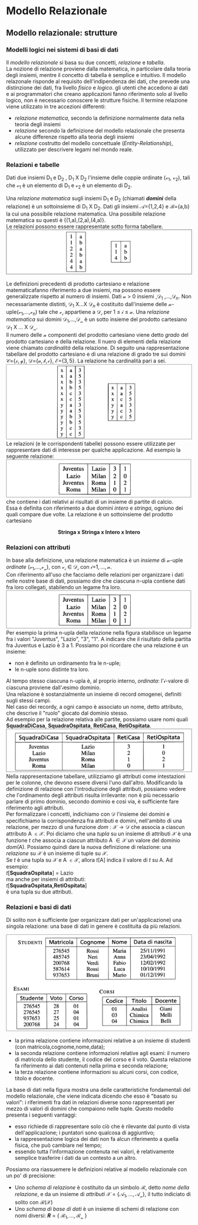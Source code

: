 

# Modello Relazionale 
## Modello relazionale: strutture
### Modelli logici nei sistemi di basi di dati 
 Il *modello relazionale* si basa su due concetti, *relazione* e *tabella*.  
La nozione di relazione proviene dalla matematica, in particolare dalla teoria degli insiemi, mentre il concetto di tabella è semplice e 
intuitivo. 
Il modello relazonale risponde al requisito dell'indipendenza dei dati, che prevede una distinzione dei dati, fra livello *fisico* e *logico*.
gli utenti che accedono ai dati e ai programmatori che creano applicazioni fanno riferimento solo al livello logico, non è necessario conoscere le strutture fisiche.
Il termine relazione viene utilizzato in tre accezioni differenti:
 - *relazione matematica*, secondo la definizione normalmente data nella teoria degli insiemi
- *relazione* secondo la definizione del modello relazionale che presenta alcune differenze rispetto alla teoria degli insiemi
 - *relazione* costrutto del modello concettuale (*Entity-Relationship*), utilizzato per descrivere legami nel mondo reale.  
### Relazioni e tabelle
Dati due insiemi $\mathrm{D}_1$ e $\mathrm{D}_2$ , $\mathrm{D}_1$ X $\mathrm{D}_2$ l'insieme delle coppie ordinate ($\mathcal{v}_1$, $\mathcal{v}_2$), tali che $\mathcal{v}_1$ è un elemento di $\mathrm{D}_1$ e 
$\mathcal{v}_2$ è un elemento di $\mathrm{D}_2$.  

Una *relazione matematica* sugli insiemi $\mathrm{D}_1$ e $\mathrm{D}_2$ (chiamati ***domini*** della relazione) è un sottoinsieme di $\mathrm{D}_1$ X $\mathrm{D}_2$. 
Dati gli insiemi $\mathcal{A}$={1,2,4} e $\mathcal{B}$={a,b} la cui una possibile relazione matematica. Una possibile relazione matematica su questi è {(1,a),(2,a),(4,a)}.  
Le relazioni possono essere rappresentate sotto forma tabellare.
![Rappresentazione tabellare di un prodotto cartesiano e di una relazione](./Screen/rappresentazione_tabellare.png)  
>
Le definizioni precedenti di prodotto cartesiano e relazione matematicafanno riferimento a due insiemi, ma possono essere generalizzate rispetto al numero di insiemi. Dati $\mathcal{n}$ > 0 insiemi ,$\mathcal{D}_1$ ,...,$\mathcal{D}_n$. Non necessariamente distinti, $\mathcal{D}_1$ X...X $\mathcal{D}_n$
 è costituito dall'insieme delle $\mathcal{n}$-uple($\mathcal{v}_1$,...,$\mathcal{v}_n$) tale che $\mathcal{v}_\mathcal{i}$ appartiene a $\mathcal{D}_\mathcal{i}$ per 1 $\leq$ $\mathcal{i}$ $\leq$ $\mathcal{n}$.
Una *relazione matematica* sui domini $\mathcal{D}_1$,...,$\mathcal{D}_\mathcal{n}$ è un sotto insieme del prodotto cartesiano $\mathcal{D}_1$ X ... X $\mathcal{D}_\mathcal{n}$.  
Il numero delle $\mathcal{n}$ componenti del prodotto cartesiano viene detto *grado* del prodotto cartesiano e della relazione.
Il nuero di elementi della relazione viene chiamato *cardinalità* della relazione.
Di seguito una rappresentazione tabellare del prodotto cartesiano e di una relazione di grado tre sui domini $\mathcal{C}$={$\mathcal{x},\mathcal{y}$}, $\mathcal{D}$={$\mathcal{a},\mathcal{b},\mathcal{c}$}, $\mathcal{E}$={$\mathcal{3},\mathcal{5}$}. La relazione ha cardinalità pari a sei.  
![Rappresentazione tabellare di un prodotto cartesiano ternari](./Screen/seconda_rap.png)  
Le relazioni (e le corrispondenti tabelle) possono essere utilizzate per rappresentare dati di interesse per qualche applicazione. Ad esempio
la seguente relazione: 
![Relazione partite di calcio](./Screen/relazione_calcio.png)  
che contiene i dati relativi ai risultati di un insieme di partite di calcio.  
Essa è definita con riferimento a due domini *intero* e *stringa*, ogniuno dei quali compare due volte. La relazione è un sottoinsieme del prodotto cartesiano 

<p style="text-align:center"><b>Stringa x Stringa x Intero x Intero</b></p>  

### Relazioni con attributi
In base alla definizione, una relazione matematica è un *insieme* di 
$\mathcal{n}$-uple *ordinate* ($\mathcal{v}_\mathcal{1}$,...,$\mathcal{v}_\mathcal{n}$), con $\mathcal{v}_\mathcal{i}$ $\in$ $\mathcal{D}_\mathcal{i}$ con $\mathcal{i}$=$\mathcal{1},...,\mathcal{n}$.  
Con riferimento all'uso che facciamo delle relazioni per organizzare i dati nelle nostre base di dati, possiamo dire che ciascuna n-upla contiene dati fra loro collegati, stabilendo un legame fra loro.  
![Relazione con partite di calcio](./Screen/relazione_calcio.png)
Per esempio la prima n-upla della relazione nella figura stabilisce un legame fra i valori "Juventus", "Lazio", "3", "1". A indicare che il risultato della partita fra Juventus e Lazio è 3 a 1. Possiamo poi ricordare che una relazione è un insieme:
+ non è definito un ordinamento fra le n-uple;
+ le n-uple sono distinte tra loro.  

Al tempo stesso ciascuna n-upla è, al proprio interno, *ordinata*: l'$\mathcal{i}$-valore di ciascuna proviene dall'$\mathcal{i}$esimo dominio.  
Una relazione è sostanzialmente un insieme di record omogenei, definiti sugli stessi campi.  
Nel caso dei recordy, a ogni campo è associato un nome, detto attributo, che descrive il "ruolo" giocato dal dominio stesso.  
Ad esempio per la relazione relativa alle partite, possiamo usare nomi quali **SquadraDiCasa**, **SquadraOspitata**, **RetiCasa**, **RetiOspitata**.  
![Relazione con attributi](./Screen/squadre.png)
Nella rappresentazione tabellare, utilizziamo gli attributi come intestazioni per le colonne, che devono essere diversi l'uno dall'altro.
Modificando la definizione di relazione con l'introduzione degli attributi, possiamo vedere che l'ordinamento degli attributi risulta irrilevante: non è più necessario parlare di primo dominio, secondo dominio e così via, è sufficiente fare riferimento agli attributi.  
Per formalizzare i concetti, indichiamo con $\mathcal{D}$ l'insieme dei domini e specifichiamo la corrispondenza fra attributi e domini, nell'ambito di una relazione, per mezzo di una funzione *dom* : $\mathcal{X} \rightarrow \mathcal{D}$ che associa a ciascun attributo A $\in \mathcal{X}$. Poi diciamo che una *tupla* su un insieme di attributi $\mathcal{X}$ è una funzione *t* che associa a ciascun attributo A $\in \mathcal{X}$ un valore del dominio *dom*(A).
Possiamo quindi dare la nuova definizione di relazione: una *relazione* su $\mathcal{X}$ è un insieme di tuple su $\mathcal{X}$.  
Se *t* è una tupla su $\mathcal{X}$ e A $\in \mathcal{X}$, allora *t*[A] indica il valore di *t* su A. Ad esempio:  
*t*[**SquadraOspitata**] = Lazio   
ma anche per insiemi di attributi:  
*t*[**SquadraOspitata,RetiOspitata**]  
è una tupla su due attributi.  
### Relazioni e basi di dati 
Di solito non è sufficiente (per organizzare dati per un'applicazione) una singola relazione: una base di dati in genere è costituita da più relazioni.  

![Una base di dati relazionale](./Screen/more_relazioni.png)  
+ la prima relazione contiene informazioni relative a un insieme di studenti (con matricola,cognome,nome,data);
+ la seconda relazione contiene informazioni relative agli esami: il numero di matricola dello studente, il codice del corso e il voto. Questa relazione fa riferimento ai dati contenuti nella prima e seconda relazione;
+ la terza relazione contiene informazioni su alcuni corsi, con codice, titolo e docente.  

La base di dati nella figura mostra una delle caratteristiche fondamentali del modello relazionale, che viene indicata dicendo che esso è "basato su valori": i riferimenti fra dati in relazioni diverse sono rappresentati per mezzo di valori di domini che compaiono nelle tuple.
Questo modello presenta i seguenti vantaggi:
+ esso richiede di rappresentare solo ciò che è rilevante dal punto di vista dell'applicazione; i puntatori sono qualcosa di aggiuntivo;
+ la rappresentazione logica dei dati non fa alcun riferimento a quella fisica, che può cambiare nel tempo;
+ essendo tutta l'informazione contenuta nei valori, è relativamente semplice trasferire i dati da un contesto a un altro.  

Possiamo ora riassuemere le definizioni relative al modello relazionale con un po' di precisione:
+ Uno *schema di relazione* è costituito da un simbolo $\mathcal{R}$, detto *nome della relazione*, e da un insieme di *attributi* $\mathcal{X}$ = {$\mathcal{A}_\mathcal{1},...,\mathcal{A}_\mathcal{n}$}, il tutto indiciato di solito con $\mathcal{R}$($\mathcal{X}$)
+ Uno *schema di base di dati* è un insieme di schemi di relazione con nomi diversi:
***R*** = { $\mathcal{R}_{1},...,\mathcal{R}_{\mathcal{n}}$ }
